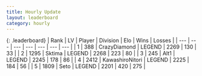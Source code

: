 ```yaml
---
title: Hourly Update
layout: leaderboard
category: hourly
---
```


{: .leaderboard}
| Rank | LV | Player | Division | Elo | Wins | Losses |
| --- | --- | --- | --- | --- | --- | --- |
| <span data-change="0">1</span> | 388 | <span title="ID: 202316">CrazyDiamond</span> | LEGEND | <span data-change="0">2269</span> | <span data-change="0">130</span> | <span data-change="0">33</span> |
| <span data-change="0">2</span> | 1295 | <span title="ID: 353063">Sktima</span> | LEGEND | <span data-change="0">2268</span> | <span data-change="0">223</span> | <span data-change="0">80</span> |
| <span data-change="0">3</span> | 245 | <span title="ID: 443550">Alt1</span> | LEGEND | <span data-change="-13">2245</span> | <span data-change="0">178</span> | <span data-change="1">86</span> |
| <span data-change="0">4</span> | 2412 | <span title="ID: 164871">KawashiroNitori</span> | LEGEND | <span data-change="0">2225</span> | <span data-change="0">184</span> | <span data-change="0">56</span> |
| <span data-change="0">5</span> | 1809 | <span title="ID: 326285">Seto</span> | LEGEND | <span data-change="0">2201</span> | <span data-change="0">420</span> | <span data-change="0">275</span> |